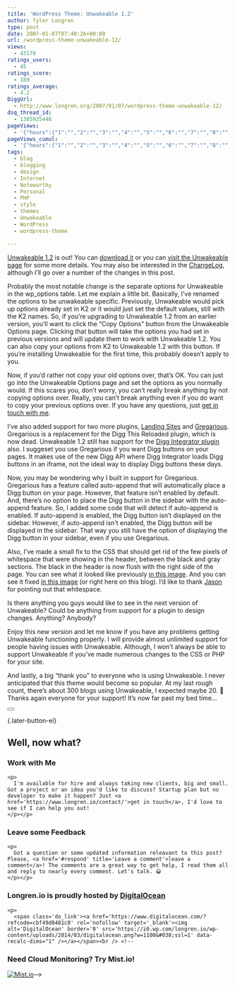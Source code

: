 ```yaml
---
title: 'WordPress Theme: Unwakeable 1.2'
author: Tyler Longren
type: post
date: 2007-01-07T07:40:26+00:00
url: /wordpress-theme-unwakeable-12/
views:
  - 43170
ratings_users:
  - 45
ratings_score:
  - 189
ratings_average:
  - 4.2
DiggUrl:
  - http://www.longren.org/2007/01/07/wordpress-theme-unwakeable-12/
dsq_thread_id:
  - 1385925448
pageViews:
  - '{"hours":{"1":"","2":"","3":"","4":"","5":"","6":"","7":"","8":"","9":"","10":"","11":"","12":"","13":"","14":"","15":"","16":"","17":"","18":"","19":"","20":"","21":"","22":"","23":"","24":"","25":"","26":"","27":"","28":"","29":"","30":"","31":"","32":"","33":"","34":"","35":"","36":"","37":"","38":"","39":"","40":"","41":"","42":"","43":"","44":"","45":"","46":"","47":""},"days":{"2":"","3":"","4":"","5":"","6":"","7":"","8":"","9":"","10":"","11":"","12":"","13":"","14":""},"weeks":{"3":"","4":"","5":"","6":"","7":"","8":"","9":"","10":"","11":"","12":""},"months":{"4":"","5":"","6":"","7":"","8":"","9":"","10":"","11":"","12":"","13":"","14":"","15":"","16":"","17":"","18":"","19":"","20":"","21":"","22":"","23":"","24":""}}'
pageViews_cumul:
  - '{"hours":{"1":"","2":"","3":"","4":"","5":"","6":"","7":"","8":"","9":"","10":"","11":"","12":"","13":"","14":"","15":"","16":"","17":"","18":"","19":"","20":"","21":"","22":"","23":"","24":"","25":"","26":"","27":"","28":"","29":"","30":"","31":"","32":"","33":"","34":"","35":"","36":"","37":"","38":"","39":"","40":"","41":"","42":"","43":"","44":"","45":"","46":"","47":""},"days":{"2":"","3":"","4":"","5":"","6":"","7":"","8":"","9":"","10":"","11":"","12":"","13":"","14":""},"weeks":{"3":"","4":"","5":"","6":"","7":"","8":"","9":"","10":"","11":"","12":""},"months":{"4":"","5":"","6":"","7":"","8":"","9":"","10":"","11":"","12":"","13":"","14":"","15":"","16":"","17":"","18":"","19":"","20":"","21":"","22":"","23":"","24":""}}'
tags:
  - blog
  - blogging
  - design
  - Internet
  - Noteworthy
  - Personal
  - PHP
  - style
  - themes
  - Unwakeable
  - WordPress
  - wordpress-theme

---
```

[Unwakeable 1.2][1] is out! You can [download it][2] or you can [visit the Unwakeable page][1] for some more details. You may also be interested in the [ChangeLog][3], although I&#8217;ll go over a number of the changes in this post.

Probably the most notable change is the separate options for Unwakeable in the wp_options table. Let me explain a little bit. Basically, I&#8217;ve renamed the options to be unwakeable specific. Previously, Unwakeable would pick up options already set in K2 or it would just set the default values, still with the K2 names. So, if you&#8217;re upgrading to Unwakeable 1.2 from an earlier version, you&#8217;ll want to click the &#8220;Copy Options&#8221; button from the Unwakeable Options page. Clicking that button will take the options you had set in previous versions and will update them to work with Unwakeable 1.2. You can also copy your options from K2 to Unwakeable 1.2 with this button. If you&#8217;re installing Unwakeable for the first time, this probably doesn&#8217;t apply to you.

Now, if you&#8217;d rather not copy your old options over, that&#8217;s OK. You can just go into the Unwakeable Options page and set the options as you normally would. If this scares you, don&#8217;t worry, you can&#8217;t really break anything by not copying options over. Really, you can&#8217;t break anything even if you do want to copy your previous options over. If you have any questions, just [get in touch with me][4].

I&#8217;ve also added support for two more plugins, [Landing Sites][5] and [Gregarious][6]. Gregarious is a replacement for the Digg This Reloaded plugin, which is now dead. Unwakeable 1.2 still has support for the [Digg Integrator plugin][7] also. I suggeset you use Gregarious if you want Digg buttons on your pages. It makes use of the new Digg API where Digg Integrator loads Digg buttons in an iframe, not the ideal way to display Digg buttons these days.

Now, you may be wondering why I built in support for Gregarious. Gregarious has a feature called auto-append that will automatically place a Digg button on your page. However, that feature isn&#8217;t enabled by default. And, there&#8217;s no option to place the Digg button in the sidebar with the auto-append feature. So, I added some code that will detect if auto-append is enabled. If auto-append is enabled, the Digg button isn&#8217;t displayed on the sidebar. However, if auto-append isn&#8217;t enabled, the Digg button will be displayed in the sidebar. That way you still have the option of displaying the Digg button in your sidebar, even if you use Gregarious.

Also, I&#8217;ve made a small fix to the CSS that should get rid of the few pixels of whitespace that were showing in the header, between the black and gray sections. The black in the header is now flush with the right side of the page. You can see what it looked like previously [in this image][8]. And you can see it fixed [in this image][9] (or right here on this blog). I&#8217;d like to thank [Jason][10] for pointing out that whitespace.

Is there anything you guys would like to see in the next version of Unwakeable? Could be anything from support for a plugin to design changes. Anything? Anybody?

Enjoy this new version and let me know if you have any problems getting Unwakeable functioning properly. I will provide almost unlimited support for people having issues with Unwakeable. Although, I won&#8217;t always be able to support Unwakeable if you&#8217;ve made numerous changes to the CSS or PHP for your site.

And lastly, a big &#8220;thank you&#8221; to everyone who is using Unwakeable. I never anticipated that this theme would become so popular. At my last rough count, there&#8217;s about 300 blogs using Unwakeable, I expected maybe 20. 🙂 Thanks again everyone for your support! It&#8217;s now far past my bed time&#8230; 

<div class="wpulike wpulike-default " >
  <div class="wp_ulike_general_class wp_ulike_is_not_liked">
    <button type="button"
					aria-label="Like Button"
					data-ulike-id="2293"
					data-ulike-nonce="40ec162fe2"
					data-ulike-type="likeThis"
					data-ulike-template="wpulike-default"
					data-ulike-display-likers="0"
					data-ulike-disable-pophover="0"
					class="wp_ulike_btn wp_ulike_put_image wp_likethis_2293"></button><span class="count-box"></span>
  </div>
</div>

[][11]{.later-button-el}

<div class='what-next'>
  <h2>
    Well, now what?
  </h2>
  
  <div class='hire'>
    <h3>
      Work with Me
    </h3>
    
    <p>
      I'm available for hire and always taking new clients, big and small. Got a project or an idea you'd like to discuss? Startup plan but no developer to make it happen? Just <a href='https://www.longren.io/contact/'>get in touch</a>, I'd love to see if I can help you out!
    </p></p>
  </div>
  
  <div class='hire'>
    <h3>
      Leave some Feedback
    </h3>
    
    <p>
      Got a question or some updated information releavant to this post? Please, <a href='#respond' title='Leave a comment'>leave a comment</a>! The comments are a great way to get help, I read them all and reply to nearly every comment. Let's talk. 😀
    </p></p>
  </div>
  
  <div class='now-what-bottom-ad'>
    <h3>
      Longren.io is proudly hosted by <a href='https://www.digitalocean.com/?refcode=cbf49d0481c8'>DigitalOcean</a>
    </h3>
    
    <p>
      <span class='do_link'><a href='https://www.digitalocean.com/?refcode=cbf49d0481c8' rel='nofollow' target='_blank'><img alt='DigitalOcean' border='0' src='https://i0.wp.com/longren.io/wp-content/uploads/2014/03/digitalocean.png?w=1100&#038;ssl=1' data-recalc-dims="1" /></a></span><br /> <!--

<h3>Need Cloud Monitoring? Try Mist.io!</h3>

<span class='do_link'><a href='http://mist.io/?ref=tyler' rel='nofollow' target='_blank'><img alt='Mist.io' border='0' src='https://i0.wp.com/longren.io/wp-content/uploads/2014/04/mistio.jpg?w=1100&#038;ssl=1' data-recalc-dims="1"></a></span>--></div> </div>

 [1]: http://www.longren.org/unwakeable/
 [2]: http://longren.org/files/unwakeable-1.2.zip
 [3]: http://www.longren.org/unwakeable/#changelog
 [4]: http://www.longren.org/contact/
 [5]: http://theundersigned.net/2006/06/landing-sites-11
 [6]: http://dev.lipidity.com/feature/wp-plugin-gregarious
 [7]: http://bill2me.com/digg-integrator/
 [8]: http://www.flickr.com/photos/tlongren/348651760/
 [9]: http://www.flickr.com/photos/tlongren/348651761/
 [10]: http://www.threesixty101.com/
 [11]: #
